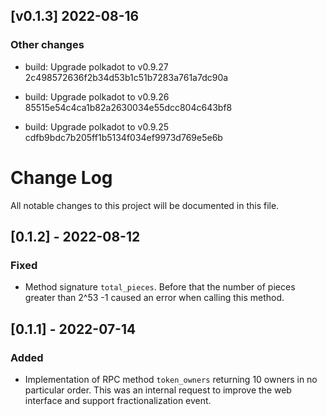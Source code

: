 <!-- bureaucrate goes here -->
## [v0.1.3] 2022-08-16

### Other changes

- build: Upgrade polkadot to v0.9.27 2c498572636f2b34d53b1c51b7283a761a7dc90a

- build: Upgrade polkadot to v0.9.26 85515e54c4ca1b82a2630034e55dcc804c643bf8

- build: Upgrade polkadot to v0.9.25 cdfb9bdc7b205ff1b5134f034ef9973d769e5e6b

# Change Log

All notable changes to this project will be documented in this file.

## [0.1.2] - 2022-08-12

### Fixed

-   Method signature `total_pieces`. Before that the number of pieces greater than 2^53 -1 caused an error when calling this method.

## [0.1.1] - 2022-07-14

### Added

-   Implementation of RPC method `token_owners` returning 10 owners in no particular order.
    This was an internal request to improve the web interface and support fractionalization event.
